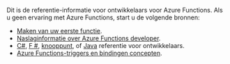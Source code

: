Dit is de referentie-informatie voor ontwikkelaars voor Azure Functions. Als u geen ervaring met Azure Functions, start u de volgende bronnen:

* [Maken van uw eerste functie](../articles/azure-functions/functions-create-first-azure-function.md).
* [Naslaginformatie over Azure Functions developer](../articles/azure-functions/functions-reference.md).
* [C#](../articles/azure-functions/functions-reference-csharp.md), [F #](../articles/azure-functions/functions-reference-fsharp.md), [knooppunt](../articles/azure-functions/functions-reference-node.md), of [Java](..\articles\azure-functions\functions-reference-java.md) referentie voor ontwikkelaars.
* [Azure Functions-triggers en bindingen concepten](..\articles\azure-functions\functions-triggers-bindings.md).

